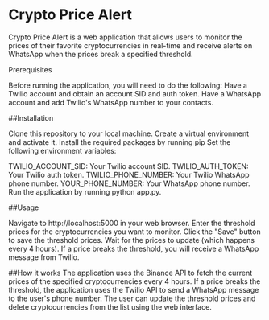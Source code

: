 #                                                                         Crypto Price Alert
Crypto Price Alert is a web application that allows users to monitor the prices of their favorite cryptocurrencies in real-time and receive alerts on WhatsApp when the prices break a specified threshold.

Prerequisites

Before running the application, you will need to do the following:
Have a Twilio account and obtain an account SID and auth token.
Have a WhatsApp account and add Twilio's WhatsApp number to your contacts.

##Installation


Clone this repository to your local machine.
Create a virtual environment and activate it.
Install the required packages by running pip
Set the following environment variables:


TWILIO_ACCOUNT_SID: Your Twilio account SID.
TWILIO_AUTH_TOKEN: Your Twilio auth token.
TWILIO_PHONE_NUMBER: Your Twilio WhatsApp phone number.
YOUR_PHONE_NUMBER: Your WhatsApp phone number.
Run the application by running python app.py.


##Usage

Navigate to http://localhost:5000 in your web browser.
Enter the threshold prices for the cryptocurrencies you want to monitor.
Click the "Save" button to save the threshold prices.
Wait for the prices to update (which happens every 4 hours).
If a price breaks the threshold, you will receive a WhatsApp message from Twilio.


##How it works
The application uses the Binance API to fetch the current prices of the specified cryptocurrencies every 4 hours. If a price breaks the threshold, the application uses the Twilio API to send a WhatsApp message to the user's phone number. The user can update the threshold prices and delete cryptocurrencies from the list using the web interface.
